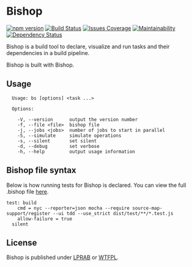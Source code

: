 # Bishop
[![npm version][npm-image]][npm-url]
[![Build Status][travis-image]][travis-url]
[![Issues Coverage][codecov-image]][codecov-url]
[![Maintainability][codeclimate-image]][codeclimate-url]
[![Dependency Status][dependencyci-image]][dependencyci-url]

[npm-url]: https://www.npmjs.com/package/@serianox/bishop
[npm-image]: https://badge.fury.io/js/%40serianox%2Fbishop.svg

[travis-url]: https://travis-ci.org/serianox/bishop
[travis-image]: https://travis-ci.org/serianox/bishop.svg

[codecov-url]: https://codecov.io/gh/serianox/bishop
[codecov-image]: https://codecov.io/gh/serianox/bishop/branch/master/graph/badge.svg

[codeclimate-url]: https://codeclimate.com/github/serianox/bishop/maintainability
[codeclimate-image]: https://api.codeclimate.com/v1/badges/9873c1075d2af8ade0ac/maintainability

[dependencyci-url]: https://dependencyci.com/github/serianox/bishop
[dependencyci-image]: https://dependencyci.com/github/serianox/bishop/badge

Bishop is a build tool to declare, visualize and run tasks and their dependencies in a build pipeline.

Bishop is built with Bishop.

## Usage

```
  Usage: bs [options] <task ...>

  Options:

    -V, --version      output the version number
    -f, --file <file>  bishop file
    -j, --jobs <jobs>  number of jobs to start in parallel
    -S, --simulate     simulate operations
    -s, --silent       set silent
    -d, --debug        set verbose
    -h, --help         output usage information
```

## Bishop file syntax

Below is how running tests for Bishop is declared. You can view the full .bishop file [here](https://github.com/serianox/bishop/blob/master/.bishop). 

```
test: build
	cmd = nyc --reporter=json mocha --require source-map-support/register --ui tdd --use_strict dist/test/**/*.test.js
	allow-failure = true
  silent
```

## License

Bishop is published under [LPRAB](https://raw.githubusercontent.com/serianox/bishop/master/LICENCE) or [WTFPL](https://raw.githubusercontent.com/serianox/bishop/master/LICENSE).
